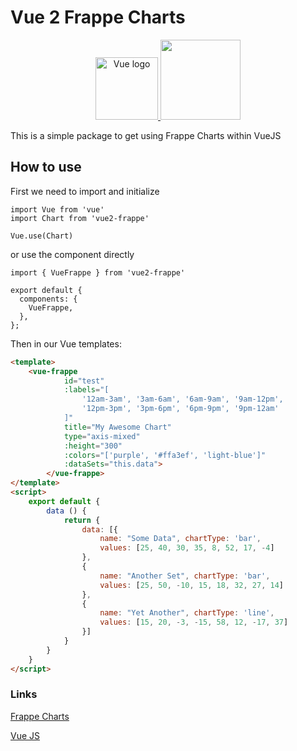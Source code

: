 # Vue 2 Frappe Charts

<p align="center">
    <a href="https://vuejs.org" target="_blank" rel="noopener noreferrer">
        <img width="100" src="https://vuejs.org/images/logo.png" alt="Vue logo">
    </a>
    <a href="https://frappe.github.io/charts" target="_blank" rel="noopener noreferrer">
        <img src="https://github.com/frappe/design/blob/master/logos/charts-logo.svg" height="128">
    </a>
</p>

This is a simple package to get using Frappe Charts within VueJS

## How to use

First we need to import and initialize

```es6
import Vue from 'vue'
import Chart from 'vue2-frappe'

Vue.use(Chart)
```

or use the component directly

```es6
import { VueFrappe } from 'vue2-frappe'

export default {
  components: {
    VueFrappe,
  },
};
```

Then in our Vue templates:

```html
<template>
    <vue-frappe
            id="test"
            :labels="[
                '12am-3am', '3am-6am', '6am-9am', '9am-12pm',
                '12pm-3pm', '3pm-6pm', '6pm-9pm', '9pm-12am'
            ]"
            title="My Awesome Chart"
            type="axis-mixed"
            :height="300"
            :colors="['purple', '#ffa3ef', 'light-blue']"
            :dataSets="this.data">
        </vue-frappe>
</template>
<script>
    export default {
        data () {
            return {
                data: [{
                    name: "Some Data", chartType: 'bar',
                    values: [25, 40, 30, 35, 8, 52, 17, -4]
                },
                {
                    name: "Another Set", chartType: 'bar',
                    values: [25, 50, -10, 15, 18, 32, 27, 14]
                },
                {
                    name: "Yet Another", chartType: 'line',
                    values: [15, 20, -3, -15, 58, 12, -17, 37]
                }]
            }
        }
    }
</script>
```

### Links

[Frappe Charts](https://github.com/frappe/charts)

[Vue JS](https://vuejs.org/)
